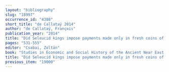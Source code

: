 ```yaml
---
layout: "bibliography"
slug: "18997"
occurrence_id: "4388"
short_title: "de Callataÿ 2014"
author: "de Callataÿ, François"
publication_year: "2014"
title: "Did Seleucid kings impose payments made only in fresh coins of their own coinages? Units of account, not real coins"
pages: "531-555"
editor: "Csabai, Zoltán"
book: "Studies in Economic and Social History of the Ancient Near East in Memory of Péter Vargyas (Budapest)"
title: "Did Seleucid kings impose payments made only in fresh coins of their own coinages? Units of account, not real coins"
previous_item: "19000"
---
```

